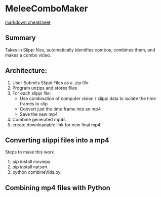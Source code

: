 # MeleeComboMaker

[markdown cheatsheet](https://guides.github.com/pdfs/markdown-cheatsheet-online.pdf)

## Summary

Takes in Slippi files, automatically identifies combos, combines them, and makes a combo video.

## Architecture:

1. User Submits Slippi Files as a .zip file
2. Program unzips and stores files
3. For each slippi file:
   - Use combination of computer vision / slippi data to isolate the time frames to clip
   - Convert just the time frame into an mp4
   - Save the new mp4
4. Combine generated mp4s
5. create downloadable link for new final mp4.

## Converting slippi files into a mp4

Steps to make this work

1. pip install moviepy
2. pip install natsort
3. python combineVids.py

## Combining mp4 files with Python
